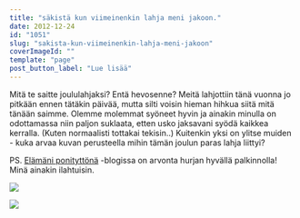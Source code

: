 ```yaml
---
title: "säkistä kun viimeinenkin lahja meni jakoon."
date: 2012-12-24
id: "1051"
slug: "sakista-kun-viimeinenkin-lahja-meni-jakoon"
coverImageId: ""
template: "page"
post_button_label: "Lue lisää"
---
```


Mitä te saitte joululahjaksi? Entä hevosenne? Meitä lahjottiin tänä vuonna jo pitkään ennen tätäkin päivää, mutta silti voisin hieman hihkua siitä mitä tänään saimme. Olemme molemmat syöneet hyvin ja ainakin minulla on odottamassa niin paljon suklaata, etten usko jaksavani syödä kaikkea kerralla. (Kuten normaalisti tottakai tekisin..) Kuitenkin yksi on ylitse muiden - kuka arvaa kuvan perusteella mihin tämän joulun paras lahja liittyi?

PS. [Elämäni ponityttönä](http://elamaniponityttona.blogspot.fi/2012/12/joulkalenteri-osa-24.html) -blogissa on arvonta hurjan hyvällä palkinnolla! Minä ainakin ilahtuisin.

[![](/images/IMG_0210.JPG)](http://1.bp.blogspot.com/-poFErTZD1LM/UNh6A62adyI/AAAAAAAAEN0/geVeG80_NFk/s1600/IMG_0210.JPG)

[![](/images/ak.png)](http://3.bp.blogspot.com/-wZY-90CVKsg/UNh6JnFDUxI/AAAAAAAAEN8/oPiIIWHEPfE/s1600/ak.png)
